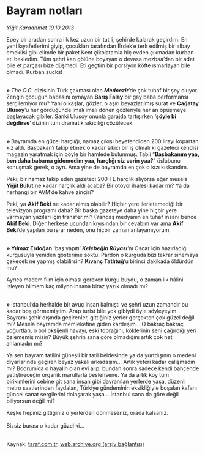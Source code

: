 # Bayram notları 

*Yiğit Karaahmet 19.10.2013*

<div class="yazi"><p>Epey bir aradan sonra ilk kez uzun bir tatili, şehirde kalarak geçirdim. En yeni kıyafetlerimi giyip, çocukları tarafından Erdek’e terk edilmiş bir albay emeklisi gibi elimde bir paket Kent çikolatamla hiç evden çıkmadan kurban eti bekledim. Tüm şehri kan gölüne boyayan o devasa mezbaa’dan bir adet bile et parçası bize düşmedi. Eti geçtim bir porsiyon köfte ısmarlayan bile olmadı. Kurban sucks!</p>
<p><b><br/>» </b><i>The O.C.</i> dizisinin Türk çakması olan <b><i>Medcezir</i></b>’de çok tuhaf bir şey oluyor. Zengin çocuğun babasını oynayan <b>Barış Falay</b> bir gay baba performansı sergilemiyor mu? Yani o kaşlar, gözler, o aşırı beyazlatılmış surat ve <b>Çağatay Ulusoy</b>’u her gördüğünde imalı imalı dönen gözleriyle her an öpüşmeye başlayacak gibiler. Sanki Ulusoy onunla garajda tartışırken ‘<b>şöyle bi değdirse</b>’ dizinin tüm dramatik sıkıcılığı çözülecek. </p>
<p><b><br/>» </b>Bayramda en güzel harçlığı, namaz çıkışı beyefendiden 200 lirayı kopartan kız aldı. Başbakan’ı takip etmek o kadar sıkıcı bir iş olmalı ki gazeteci kendisi magazin yaratmak için böyle bir hamlede bulunmuş. Tabii “<b>Başbakanım yaa, ben daha babama gidemedim yaa, harçlığı siz verin yaa?</b>” üslubunu konuşmak gerek, o ayrı. Ama yine de bayramda en çok o kızı kıskandım. </p>
<p>Peki, bir namaz takip eden gazeteci 200 TL harçlık alıyorsa eğer mesela <b>Yiğit Bulut</b> ne kadar harçlık aldı acaba? Bir otoyol ihalesi kadar mı? Ya da herhangi bir AVM’de kahve zinciri?</p>
<p>Peki, ya <b>Akif Beki</b> ne kadar almış olabilir? Hiçbir yere ilerletemediği bir televizyon programı daha? Bir başka gazeteye daha yine hiçbir yere varmayan yazıları için transfer mi? (Yandaş medyanın en tuhaf insanı bence <b>Akif Beki</b>. Diğer herkese ucundan kıyısından bir cevabım var ama <b>Akif Beki</b>’de yapılan bu ısrar neden, onu hiçbir zaman anlayamıyorum. </p>
<p><b><br/>» Yılmaz Erdoğan</b> ‘baş yapıtı’ <b><i>Kelebeğin Rüyası</i></b>’nı Oscar için hazırladığı kurgusuyla yeniden gösterime soktu. Pardon o kurguda bizi tekrar sinemaya çekecek ne yapmış olabilirsin? <b>Kıvanç Tatlıtuğ</b>’u birinci dakikada öldürdün mü?</p>
<p>Ayrıca madem film için olması gereken kurgu buydu, o zaman ilk hâlini izleyen bilmem kaç milyon insana biraz yazık olmadı mı?</p>
<p><b><br/>» </b>İstanbul’da herhalde bir avuç insan kalmıştı ve şehri uzun zamandır bu kadar boş görmemiştim. Arap turist bile yok gibiydi öyle söyleyeyim. Bayramı şehir dışında geçirenler, gittiğiniz yerler gerçekten çok güzel değil mi? Mesela bayramda memleketine giden kardeşim... O bakraç bakraç yoğurtları, o bol oksijenli havayı, eski toprağını, köklerinin seni çağırdığı yeri özlememiş misin? Büyük şehrin sana göre olmadığını artık çok net anlamadın mı?</p>
<p>Ya sen bayram tatilini güneşli bir tatil beldesinde ya da yurtdışının o medeni diyarlarında geçiren beyaz yakalı arkadaşım... Artık yeteri kadar çalışmadın mı? Bodrum’da o hayalin olan evi alıp, bundan sonra sadece kendi bahçende yetiştireceğin organik marullarla beslensene. Ya da artık koy tüm birikimlerini cebine git sana insan gibi davranılan yerlerde yaşa, düzenli metro saatlerinden faydalan, Türkiye gündeminin eksikliğiyle boşalan kafanı güncel sanat sergilerini dolaşarak yaşa... İstanbul sana da göre değil biliyorsun değil mi?</p>
<p>Keşke hepiniz gittiğiniz o yerlerden dönmeseniz, orada kalsanız. <br/><br/>Sizsiz burası o kadar güzel ki...<br/><br/></p>
</div>

Kaynak: [taraf.com.tr](http://www.taraf.com.tr:80/yigit-karaahmet/makale-bayram-notlari.htm), [web.archive.org (arşiv bağlantısı)](http://web.archive.org/web/20131020224754/http://www.taraf.com.tr:80/yigit-karaahmet/makale-bayram-notlari.htm)
